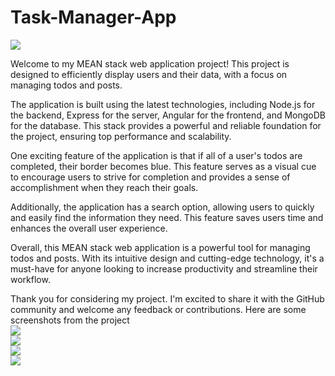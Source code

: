 # Task-Manager-App
 <img src="https://user-images.githubusercontent.com/129841851/230585486-16aaff39-b1d2-47ab-b53e-668cdbfea73a.png"><br/>
 
Welcome to my MEAN stack web application project!
This project is designed to efficiently display users and their data, with a focus on managing todos and posts.

The application is built using the latest technologies, including Node.js for the backend, Express for the server, Angular for the frontend, and MongoDB for the database.
This stack provides a powerful and reliable foundation for the project, ensuring top performance and scalability.

One exciting feature of the application is that if all of a user's todos are completed, their border becomes blue.
This feature serves as a visual cue to encourage users to strive for completion and provides a sense of accomplishment when they reach their goals.

Additionally, the application has a search option, allowing users to quickly and easily find the information they need. This feature saves users time and enhances the overall user experience.

Overall, this MEAN stack web application is a powerful tool for managing todos and posts. With its intuitive design and cutting-edge technology, it's a must-have for anyone looking to increase productivity and streamline their workflow.

Thank you for considering my project. I'm excited to share it with the GitHub community and welcome any feedback or contributions.
Here are some screenshots from the project <br/>
<img src="https://user-images.githubusercontent.com/129841851/230610275-0f5db793-4bef-4725-ac6b-511ac6f9524d.png"><br/>
<img src="https://user-images.githubusercontent.com/129841851/230613126-98612ee1-c865-4145-b681-e6d7a7a67d1f.png"><br/>
<img src="https://user-images.githubusercontent.com/129841851/230613359-aed962e1-de25-4010-9f56-5bee655af3ee.png"><br/>
<img src="https://user-images.githubusercontent.com/129841851/230613938-d752ed33-8539-43a0-8705-45548c2178bf.png"><br/>




